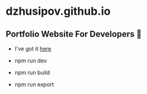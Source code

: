 # dzhusipov.github.io

## Portfolio Website For Developers 💯
- I've got it [here](https://github.com/manuarora700/simple-developer-portfolio-website/blob/main/demo-images/websitegif.gif)

- npm run dev
- npm run build
- npm run export
